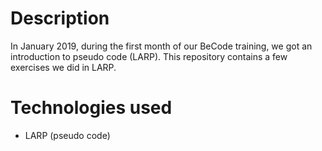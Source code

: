 # Description

In January 2019, during the first month of our BeCode training, we got an introduction to pseudo code (LARP). This repository contains a few exercises we did in LARP.

# Technologies used

- LARP (pseudo code)